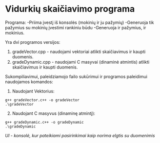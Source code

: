 # Vidurkių skaičiavimo programa

Programa:
-Priima įvestį iš konsolės (mokinių ir ju pažymių)
-Generuoja tik pažymius su mokinių įvestimi rankiniu būdu
-Generuoja ir pažymius, ir mokinius.

Yra dvi programos versijos:
1. gradeVector.cpp - naudojami vektoriai atlikti skaičiavimus ir kaupti duomenis.
2. gradeDynamic.cpp - naudojami C masyvai (dinaminė atmintis) atlikti skaičiavimus ir kaupti duomenis.

Sukompiliavimui, paleidziamojo failo sukūrimui ir programos paleidimui naudojamos komandos:
1. Naudojant Vektorius:
```
g++ gradeVector.c++ -o gradeVector
.\gradeVector 
```
2. Naudojant C masyvus (dinaminę atmintį):
```
g++ gradeDynamic.c++ -o gradeDynamic
.\gradeDynamic 
```

*UI - konsolė, kur pateikiami pasirinkimai kaip norima elgtis su duomenimis*
